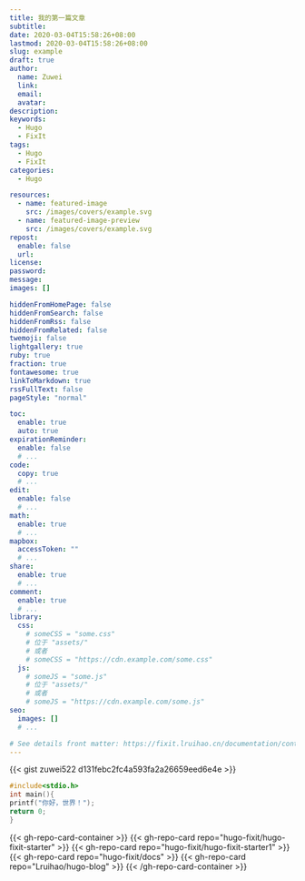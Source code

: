 ```yaml
---
title: 我的第一篇文章
subtitle:
date: 2020-03-04T15:58:26+08:00
lastmod: 2020-03-04T15:58:26+08:00
slug: example
draft: true
author:
  name: Zuwei
  link:
  email:
  avatar:
description: 
keywords:
  - Hugo
  - FixIt
tags:
  - Hugo
  - FixIt
categories:
  - Hugo

resources:
  - name: featured-image
    src: /images/covers/example.svg
  - name: featured-image-preview
    src: /images/covers/example.svg
repost:
  enable: false
  url:
license: 
password:
message:
images: []

hiddenFromHomePage: false
hiddenFromSearch: false
hiddenFromRss: false
hiddenFromRelated: false
twemoji: false
lightgallery: true
ruby: true
fraction: true
fontawesome: true
linkToMarkdown: true
rssFullText: false
pageStyle: "normal"

toc:
  enable: true
  auto: true
expirationReminder:
  enable: false
  # ...
code:
  copy: true
  # ...
edit:
  enable: false
  # ...
math:
  enable: true
  # ...
mapbox:
  accessToken: ""
  # ...
share:
  enable: true
  # ...
comment:
  enable: true
  # ...
library:
  css:
    # someCSS = "some.css"
    # 位于 "assets/"
    # 或者
    # someCSS = "https://cdn.example.com/some.css"
  js:
    # someJS = "some.js"
    # 位于 "assets/"
    # 或者
    # someJS = "https://cdn.example.com/some.js"
seo:
  images: []
  # ...

# See details front matter: https://fixit.lruihao.cn/documentation/content-management/introduction/#front-matter
---
```


<!--more-->

{{< gist zuwei522 d131febc2fc4a593fa2a26659eed6e4e >}}

```C
#include<stdio.h>
int main(){
printf("你好，世界！");
return 0;
}
```

{{< gh-repo-card-container >}}
  {{< gh-repo-card repo="hugo-fixit/hugo-fixit-starter" >}}
  {{< gh-repo-card repo="hugo-fixit/hugo-fixit-starter1" >}}
  {{< gh-repo-card repo="hugo-fixit/docs" >}}
  {{< gh-repo-card repo="Lruihao/hugo-blog" >}}
{{< /gh-repo-card-container >}}